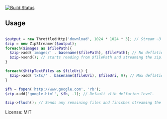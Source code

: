 [![Build Status](https://travis-ci.org/frizinak/ZipStreamer.svg?branch=master)](https://travis-ci.org/frizinak/ZipStreamer)

## Usage

```php

$output = new ThrottledHttp('download', 1024 * 1024 * 3); // Stream ~3 MB/s
$zip = new ZipStreamer($output);
foreach($images as $filePath){
  $zip->add('images/' . basename($filePath), $filePath); // No deflation
  $zip->send(); // starts reading from $filePath and streaming the zip.
}

foreach($httpTextFiles as $fileUri) {
  $zip->add('txts/' . basename($fileUri), $fileUri, 9); // Max deflation level.
}

$fh = fopen('http://www.google.com', 'rb');
$zip->add('google.html', $fh, -1); // Default zlib delfation level.

$zip->flush(); // Sends any remaining files and finishes streaming the zip.

```

License: MIT
